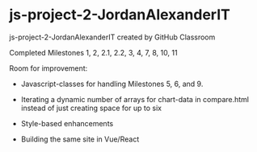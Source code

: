 # js-project-2-JordanAlexanderIT
js-project-2-JordanAlexanderIT created by GitHub Classroom

Completed Milestones 1, 2, 2.1, 2.2, 3, 4, 7, 8, 10, 11

Room for improvement:

- Javascript-classes for handling Milestones 5, 6, and 9.

- Iterating a dynamic number of arrays for chart-data in compare.html instead of just creating space for up to six

- Style-based enhancements

- Building the same site in Vue/React
